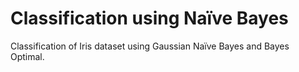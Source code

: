 # Classification using Naïve Bayes

Classification of Iris dataset using Gaussian Naïve Bayes and Bayes Optimal.